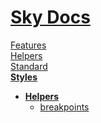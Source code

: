 <!--- This Helpers was auto-generated using "npx sky readme build" --> 

# [Sky Docs](/README.md)

[Features](../../features/Features.md)   
[Helpers](../../helpers/Helpers.md)   
[Standard](../../standard/Standard.md)   
**[Styles](../../styles/Styles.md)**   
* **[Helpers](../../styles/helpers/Helpers.md)**  
   * [breakpoints](../../styles/helpers/breakpoints/breakpoints.md)
  